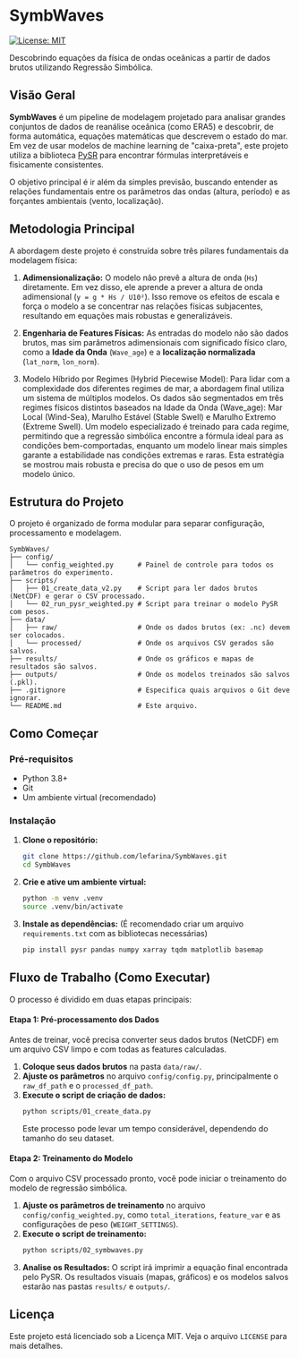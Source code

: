 # SymbWaves

[![License: MIT](https://img.shields.io/badge/License-MIT-yellow.svg)](https://opensource.org/licenses/MIT)

Descobrindo equações da física de ondas oceânicas a partir de dados brutos utilizando Regressão Simbólica.

## Visão Geral

**SymbWaves** é um pipeline de modelagem projetado para analisar grandes conjuntos de dados de reanálise oceânica (como ERA5) e descobrir, de forma automática, equações matemáticas que descrevem o estado do mar. Em vez de usar modelos de machine learning de "caixa-preta", este projeto utiliza a biblioteca [PySR](https://github.com/MilesCranmer/pysr) para encontrar fórmulas interpretáveis e fisicamente consistentes.

O objetivo principal é ir além da simples previsão, buscando entender as relações fundamentais entre os parâmetros das ondas (altura, período) e as forçantes ambientais (vento, localização).

## Metodologia Principal

A abordagem deste projeto é construída sobre três pilares fundamentais da modelagem física:

1.  **Adimensionalização:** O modelo não prevê a altura de onda (`Hs`) diretamente. Em vez disso, ele aprende a prever a altura de onda adimensional (`y = g * Hs / U10²`). Isso remove os efeitos de escala e força o modelo a se concentrar nas relações físicas subjacentes, resultando em equações mais robustas e generalizáveis.

2.  **Engenharia de Features Físicas:** As entradas do modelo não são dados brutos, mas sim parâmetros adimensionais com significado físico claro, como a **Idade da Onda** (`Wave_age`) e a **localização normalizada** (`lat_norm`, `lon_norm`).

3. Modelo Híbrido por Regimes (Hybrid Piecewise Model): Para lidar com a complexidade dos diferentes regimes de mar, a abordagem final utiliza um sistema de múltiplos modelos. Os dados são segmentados em três regimes físicos distintos baseados na Idade da Onda (Wave_age): Mar Local (Wind-Sea), Marulho Estável (Stable Swell) e Marulho Extremo (Extreme Swell). Um modelo especializado é treinado para cada regime, permitindo que a regressão simbólica encontre a fórmula ideal para as condições bem-comportadas, enquanto um modelo linear mais simples garante a estabilidade nas condições extremas e raras. Esta estratégia se mostrou mais robusta e precisa do que o uso de pesos em um modelo único.

## Estrutura do Projeto

O projeto é organizado de forma modular para separar configuração, processamento e modelagem.

```
SymbWaves/
├── config/
│   └── config_weighted.py      # Painel de controle para todos os parâmetros do experimento.
├── scripts/
│   ├── 01_create_data_v2.py    # Script para ler dados brutos (NetCDF) e gerar o CSV processado.
│   └── 02_run_pysr_weighted.py # Script para treinar o modelo PySR com pesos.
├── data/
│   ├── raw/                    # Onde os dados brutos (ex: .nc) devem ser colocados.
│   └── processed/              # Onde os arquivos CSV gerados são salvos.
├── results/                    # Onde os gráficos e mapas de resultados são salvos.
├── outputs/                    # Onde os modelos treinados são salvos (.pkl).
├── .gitignore                  # Especifica quais arquivos o Git deve ignorar.
└── README.md                   # Este arquivo.
```

## Como Começar

### Pré-requisitos

-   Python 3.8+
-   Git
-   Um ambiente virtual (recomendado)

### Instalação

1.  **Clone o repositório:**
    ```bash
    git clone https://github.com/lefarina/SymbWaves.git
    cd SymbWaves
    ```

2.  **Crie e ative um ambiente virtual:**
    ```bash
    python -m venv .venv
    source .venv/bin/activate
    ```

3.  **Instale as dependências:**
    (É recomendado criar um arquivo `requirements.txt` com as bibliotecas necessárias)
    ```bash
    pip install pysr pandas numpy xarray tqdm matplotlib basemap
    ```

## Fluxo de Trabalho (Como Executar)

O processo é dividido em duas etapas principais:

#### Etapa 1: Pré-processamento dos Dados

Antes de treinar, você precisa converter seus dados brutos (NetCDF) em um arquivo CSV limpo e com todas as features calculadas.

1.  **Coloque seus dados brutos** na pasta `data/raw/`.
2.  **Ajuste os parâmetros** no arquivo `config/config.py`, principalmente o `raw_df_path` e o `processed_df_path`.
3.  **Execute o script de criação de dados:**
    ```bash
    python scripts/01_create_data.py
    ```
    Este processo pode levar um tempo considerável, dependendo do tamanho do seu dataset.

#### Etapa 2: Treinamento do Modelo

Com o arquivo CSV processado pronto, você pode iniciar o treinamento do modelo de regressão simbólica.

1.  **Ajuste os parâmetros de treinamento** no arquivo `config/config_weighted.py`, como `total_iterations`, `feature_var` e as configurações de peso (`WEIGHT_SETTINGS`).
2.  **Execute o script de treinamento:**
    ```bash
    python scripts/02_symbwaves.py
    ```
3.  **Analise os Resultados:** O script irá imprimir a equação final encontrada pelo PySR. Os resultados visuais (mapas, gráficos) e os modelos salvos estarão nas pastas `results/` e `outputs/`.

## Licença

Este projeto está licenciado sob a Licença MIT. Veja o arquivo `LICENSE` para mais detalhes.
